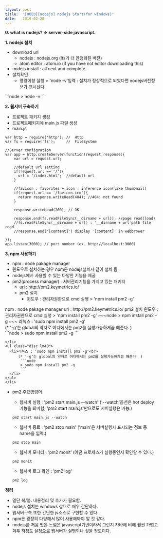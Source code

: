 ```yaml
---
layout: post
title:  "[0003][nodejs] nodejs Start(for windows)"
date:   2019-02-28
---
```


**0. what is nodejs? => server-side javascript.**
  
**1. nodejs 설치**
<ul class="circle lm20">
  <li>download url
  <ul class="disc lm30">
    <li>nodejs      : nodejs.org (lts가 더 안정화된 버전)</li>
    <li>atom editor : atom.io (if you have not editor downloading this)</li>
  </ul>
  </li>
  <li>nodejs install : all next and complete.</li>
  <li>설치확인
  <ul class="disc lm30">
    <li>명령어창 실행 > 'node -v'입력 : 설치가 정상적으로 되었다면 nodejs버전정보가 표시된다.</li>
  </ul>
  </li>
</ul>
```node
> node -v
```     
    
**2. 웹서버 구축하기**

<ul class="circle lm20">
  <li>프로젝트 패키지 생성</li>
  <li>프로젝트패키지에 main.js 파일 생성</li>
  <li>main.js</li>
</ul>

```node
var http = require('http'); //  Http
var fs = require('fs');     //  FileSystem

//Server configration
var app = http.createServer(function(request,response){
    var url = request.url;

    //default url setting
    if(request.url == '/'){
      url = '/index.html';  //default url
    }

    //favicon : favorites + icon : inference icon(like thumbnail)
    if(request.url == '/favicon.ico'){
      return response.writeHead(404); //404: not found
    }
    
    response.writeHead(200); // OK

    response.end(fs.readFileSync(__dirname + url)); //page read(load)
    //fs.readFileSync(__dirname + url) : '__dirname + url'path file read
    //response.end('[content]') display '[content]' in webbrower

});
app.listen(3000); // port number (ex. http://localhost:3000)
```

**3. npm 사용하기**

<ul class="circle lm20">
  <li>npm : node pakage manager</li>
  <li>윈도우로 설치하는 경우 npm은 nodejs설치시 같이 설치 됨.</li>
  <li>nodejs에서 사용할 수 있는 다양한 기능을 제공</li>
  <li>pm2(process manager) : 서버관리기능을 가지고 있는 패키지
  <ul class="disc lm30">
    <li>url : http://pm2.keymetrics.io/</li>
    <li>pm2 설치
    <ul class="disc lm40">
      <li>윈도우 : 관리자권한으로 cmd 실행 > 'npm install pm2 -g'</li>
    </ul>
    </li>
   </ul>
 </ul>
 <span class="list_circle lm20">npm : node pakage manager</span>
 <span class="list_disc lm30">url : http://pm2.keymetrics.io/</span>
 <span class="list_disc lm30">pm2 설치</span>
 <span class="list_circle lm40">윈도우 : 관리자권한으로 cmd 실행 > 'npm install pm2 -g'</span>
 ~~~node
 > npm install pm2 -g
 ~~~
 <span class="list_circle lm40">리눅스 : 'sudo npm install pm2 -g'<br>
   (* '-g'는 global의 약자로 어디에서는 pm2를 실행가능하게끔 해준다. )<br>
```node
> sudo npm install pm2 -g
```  
 </span>
      
    </li>
    <ul class="disc lm40">
      <li>리눅스 : 'sudo npm install pm2 -g'<br>
          (* '-g'는 global의 약자로 어디에서는 pm2를 실행가능하게끔 해준다. )
           ```node
           > sudo npm install pm2 -g
           ```
      </li>
    </ul>
    </li>
  </ul>
  </li>
  
</ul>

- pm2 주요명령어
   - 웹서버 실행 : 'pm2 start main.js --watch'
     ('--watch'옵션은 hot deploy 기능을 의미함, 'pm2 start main.js'만으로도 서버실행은 가능.)
   ```node
   pm2 start main.js --watch
   ```
   
   - 웹서버 종료 : 'pm2 stop main'
     ('main'은 서버실행시 표시되는 정보 중 name을 입력.)

   ```node
   pm2 stop main
   ```
   
   - 웹서버 모니터 : 'pm2 monit' (어떤 프로세스가 실행중인지 확인할 수 있다.)
   ```node
   pm2 monit
   ```
   
   - 웹서버 로그 확인 : 'pm2 log'
   ```node
   pm2 log
   ```

**정리**
<div class="summary">
   <ul>
     <li>일단 복/붙. 내용정리 및 추가가 필요함.</li>
     <li>nodejs 설치는 windows 상으로 매우 간단하다.</li>
     <li>웹서버구축 또한 간단한 js소스로 구현할 수 있다.</li>
     <li>npm은 굉장히 다양해서 많이 사용해봐야 알 것 같다.</li>
     <li>nodejs를 처음 맛본 느낌은 javascript기반이라서 그런지 자바에 비해 훨씬 가볍고 겨우 저정도 설정으로 웹서버가 실행되나 싶을 정도이다.</li>
   </ul>
</div>
